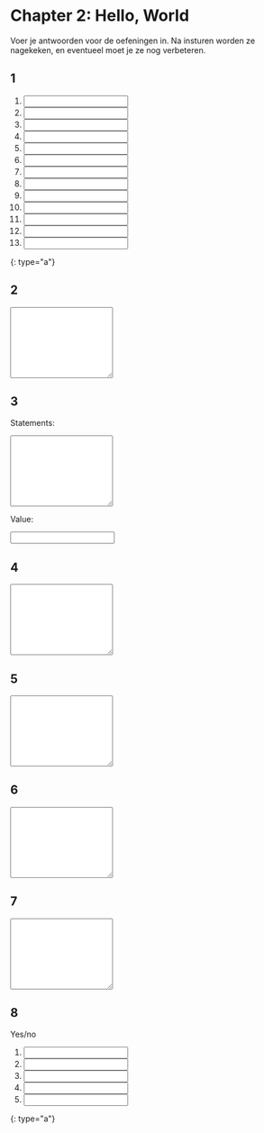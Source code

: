 # Chapter 2: Hello, World

Voer je antwoorden voor de oefeningen in. Na insturen worden ze nagekeken, en eventueel moet je ze nog verbeteren.

## 1

1. <input name="form[q1a]" type="text" required>
2. <input name="form[q1b]" type="text" required>
3. <input name="form[q1c]" type="text" required>
4. <input name="form[q1d]" type="text" required>
5. <input name="form[q1e]" type="text" required>
6. <input name="form[q1f]" type="text" required>
7. <input name="form[q1g]" type="text" required>
8. <input name="form[q1h]" type="text" required>
9. <input name="form[q1i]" type="text" required>
10. <input name="form[q1j]" type="text" required>
11. <input name="form[q1k]" type="text" required>
12. <input name="form[q1l]" type="text" required>
13. <input name="form[q1m]" type="text" required>
{: type="a"}

## 2

<textarea name="form[q2]" rows="8" required></textarea>

## 3

Statements:

<textarea name="form[q3a]" rows="8" required></textarea>

Value:

<input name="form[q3b]" type="text" required>

## 4

<textarea name="form[q4]" rows="8" required></textarea>

## 5

<textarea name="form[q5]" rows="8" required></textarea>

## 6

<textarea name="form[q6]" rows="8" required></textarea>

## 7

<textarea name="form[q7]" rows="8" required></textarea>

## 8

Yes/no

1. <input name="form[q8a]" type="text" required>
2. <input name="form[q8b]" type="text" required>
3. <input name="form[q8c]" type="text" required>
4. <input name="form[q8d]" type="text" required>
5. <input name="form[q8e]" type="text" required>
{: type="a"}

